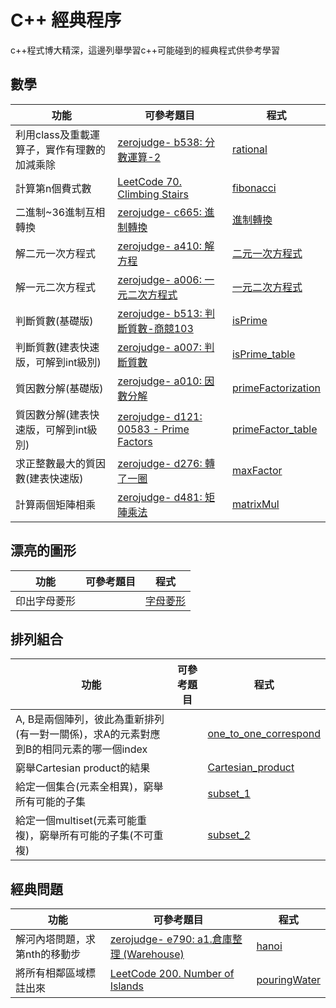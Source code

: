 # C++ 經典程序
c++程式博大精深，這邊列舉學習c++可能碰到的經典程式供參考學習
## 數學
|功能|可參考題目| 程式|
| --- | --- | --- |
|利用class及重載運算子，實作有理數的加減乘除|[zerojudge- b538: 分數運算-2](https://zerojudge.tw/ShowProblem?problemid=b538)|[rational](https://github.com/FermatPredictor/classicalC_code/blob/master/rational.cpp)|
|計算第n個費式數|[LeetCode 70. Climbing Stairs](https://leetcode.com/problems/climbing-stairs/)|[fibonacci](https://github.com/FermatPredictor/classicalC_code/blob/master/fibonacci.cpp)|
|二進制~36進制互相轉換|[zerojudge- c665: 進制轉換](https://zerojudge.tw/ShowProblem?problemid=c665)|[進制轉換](https://github.com/FermatPredictor/classicalC_code/blob/master/%E9%80%B2%E5%88%B6%E8%BD%89%E6%8F%9B.cpp)|
|解二元一次方程式|[zerojudge- a410: 解方程](https://zerojudge.tw/ShowProblem?problemid=a410)|[二元一次方程式](https://github.com/FermatPredictor/classicalC_code/blob/master/%E4%BA%8C%E5%85%83%E4%B8%80%E6%AC%A1%E6%96%B9%E7%A8%8B%E5%BC%8F.cpp)|
|解一元二次方程式|[zerojudge- a006: 一元二次方程式](https://zerojudge.tw/ShowProblem?problemid=a006)|[一元二次方程式](https://github.com/FermatPredictor/classicalC_code/blob/master/%E4%B8%80%E6%AC%A1%E4%BA%8C%E6%AC%A1%E6%96%B9%E7%A8%8B%E5%BC%8F.cpp)|
|判斷質數(基礎版)|[zerojudge- b513: 判斷質數-商競103](https://zerojudge.tw/ShowProblem?problemid=b513)|[isPrime](https://github.com/FermatPredictor/classicalC_code/blob/master/isPrime.cpp)|
|判斷質數(建表快速版，可解到int級別)|[zerojudge- a007: 判斷質數](https://zerojudge.tw/ShowProblem?problemid=a007)|[isPrime_table](https://github.com/FermatPredictor/classicalC_code/blob/master/isPrime_table.cpp)|
|質因數分解(基礎版)|[zerojudge- a010: 因數分解](https://zerojudge.tw/ShowProblem?problemid=a010)|[primeFactorization](https://github.com/FermatPredictor/classicalC_code/blob/master/primeFactorization.cpp)|
|質因數分解(建表快速版，可解到int級別)|[zerojudge- d121: 00583 - Prime Factors](https://zerojudge.tw/ShowProblem?problemid=d121)|[primeFactor_table](https://github.com/FermatPredictor/classicalC_code/blob/master/primeFactor_table.cpp)|
|求正整數最大的質因數(建表快速版)|[zerojudge- d276: 轉了一圈](https://zerojudge.tw/ShowProblem?problemid=d276)|[maxFactor](https://github.com/FermatPredictor/classicalC_code/blob/master/maxFactor.cpp)|
|計算兩個矩陣相乘|[zerojudge- d481: 矩陣乘法](https://zerojudge.tw/ShowProblem?problemid=d481)|[matrixMul](https://github.com/FermatPredictor/classicalC_code/blob/master/matrixMul.cpp)|

## 漂亮的圖形
|功能|可參考題目| 程式|
| --- | --- | --- |
|印出字母菱形||[字母菱形](https://github.com/FermatPredictor/classicalC_code/blob/master/%E5%AD%97%E6%AF%8D%E8%8F%B1%E5%BD%A2.cpp)|

## 排列組合
|功能|可參考題目| 程式|
| --- | --- | --- |
|A, B是兩個陣列，彼此為重新排列(有一對一關係)，求A的元素對應到B的相同元素的哪一個index||[one_to_one_correspond](https://github.com/FermatPredictor/classicalC_code/blob/master/one_to_one_correspond.cpp)|
|窮舉Cartesian product的結果||[Cartesian_product](https://github.com/FermatPredictor/classicalC_code/blob/master/Cartesian_product.cpp)|
|給定一個集合(元素全相異)，窮舉所有可能的子集||[subset_1](https://github.com/FermatPredictor/classicalC_code/blob/master/subset_1.cpp)|
|給定一個multiset(元素可能重複)，窮舉所有可能的子集(不可重複)||[subset_2](https://github.com/FermatPredictor/classicalC_code/blob/master/subset_2.cpp)|

## 經典問題
|功能|可參考題目| 程式|
| --- | --- | --- |
|解河內塔問題，求第nth的移動步|[zerojudge- e790: a1.倉庫整理 (Warehouse)](https://zerojudge.tw/ShowProblem?problemid=e790)|[hanoi](https://github.com/FermatPredictor/classicalC_code/blob/master/hanoi.cpp)|
|將所有相鄰區域標註出來|[LeetCode 200. Number of Islands](https://leetcode.com/problems/number-of-islands/)|[pouringWater](https://github.com/FermatPredictor/classicalC_code/blob/master/pouringWater.cpp)|



